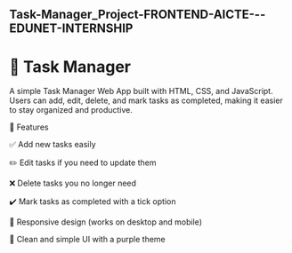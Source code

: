 ## Task-Manager_Project-FRONTEND-AICTE---EDUNET-INTERNSHIP

# 📝 Task Manager

A simple Task Manager Web App built with HTML, CSS, and JavaScript.
Users can add, edit, delete, and mark tasks as completed, making it easier to stay organized and productive.

🚀 Features

✅ Add new tasks easily

✏️ Edit tasks if you need to update them

❌ Delete tasks you no longer need

✔️ Mark tasks as completed with a tick option

📱 Responsive design (works on desktop and mobile)

🎨 Clean and simple UI with a purple theme
